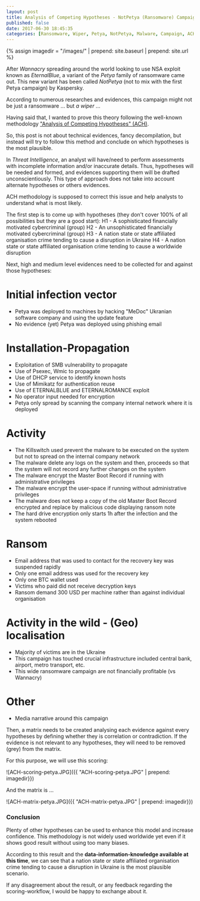 ```yaml
---
layout: post
title: Analysis of Competing Hypotheses - NotPetya (Ransomware) Campaign
published: false
date: 2017-06-30 18:45:35
categories: [Ransomware, Wiper, Petya, NotPetya, Malware, Campaign, ACH]
---
```


{% assign imagedir = "/images/" | prepend: site.baseurl | prepend: site.url   %}


After *Wannacry* spreading around the world looking to use NSA exploit known as *EternalBlue*, a variant of the *Petya* family of ransomware came out. This new variant has been called *NotPetya* (not to mix with the first Petya campaign) by Kaspersky.

According to numerous researches and evidences, this campaign might not be just a ransomware ... but *a wiper* ... 
 
Having said that, I wanted to prove this theory following the well-known methodology ["Analysis of Competing Hypotheses" (ACH)](http://competinghypotheses.org/docs/The_ACH_Methodology_and_Its_Purpose).

So, this post is not about technical evidences, fancy decompilation, but instead will try to follow this method and conclude on which hypotheses is the most plausible.
 
In *Threat Intelligence*, an analyst will have/need to perform assessments with incomplete information and/or inaccurate details. Thus, hypotheses will be needed and formed, and evidences supporting them will be drafted unconscientiously. This type of approach does not take into account alternate hypotheses or others evidences.
 
ACH methodology is supposed to correct this issue and help analysts to understand what is most likely.
 
The first step is to come up with hypotheses (they don't cover 100% of all possibilities but they are a good start):
H1 - A sophisticated financially motivated cybercriminal (group)
H2 - An unsophisticated financially motivated cybercriminal (group)
H3 - A nation state or state affiliated organisation crime tending to cause a disruption in Ukraine
H4 - A nation state or state affiliated organisation crime tending to cause a worldwide disruption
 
Next, high and medium level evidences need to be collected for and against those hypotheses:
 
# Initial infection vector
* Petya was deployed to machines by hacking "MeDoc" Ukranian software company and using the update feature
* No evidence (yet) Petya was deployed using phishing email
 
# Installation-Propagation
* Exploitation of SMB vulnerability to propagate
* Use of Psexec, Wmic to propagate
* Use of DHCP service to identify known hosts
* Use of Mimikatz for authentication reuse
* Use of ETERNALBLUE and ETERNALROMANCE exploit
* No operator input needed for encryption
* Petya only spread by scanning the company internal network where it is deployed
 
# Activity
* The Killswitch used prevent the malware to be executed on the system but not to spread on the internal company network
* The malware delete any logs on the system and then, proceeds so that the system will not record any further changes on the system
* The malware encrypt the Master Boot Record if running with administrative privileges
* The malware encrypt the user-space if running without administrative privileges
* The malware does not keep a copy of the old Master Boot Record encrypted and replace by malicious code displaying ransom note
* The hard drive encryption only starts 1h after the infection and the system rebooted
 
# Ransom
* Email address that was used to contact for the recovery key was suspended rapidly
* Only one email address was used for the recovery key
* Only one BTC wallet used
* Victims who paid did not receive decryption keys
* Ransom demand 300 USD per machine rather than against individual organisation
 
# Activity in the wild - (Geo) localisation
* Majority of victims are in the Ukraine
* This campaign has touched crucial infrastructure included central bank, airport, metro transport, etc.
* This wide ransomware campaign are not financially profitable (vs Wannacry)
 
# Other
* Media narrative around this campaign
 
 
Then, a matrix needs to be created analysing each evidence against every hypotheses by defining whether they is correlation or contradiction. If the evidence is not relevant to any hypotheses, they will need to be removed (grey) from the matrix.
 
For this purpose, we will use this scoring:

![ACH-scoring-petya.JPG]({{ "ACH-scoring-petya.JPG" | prepend: imagedir}})  

And the matrix is ...

![ACH-matrix-petya.JPG]({{ "ACH-matrix-petya.JPG" | prepend: imagedir}}) 


### Conclusion

Plenty of other hypotheses can be used to enhance this model and increase confidence. This methodology is not widely used worldwide yet even if it shows good result without using too many biases.
 
According to this result and the **data-information-knowledge available at this time**, we can see that a nation state or state affiliated organisation crime tending to cause a disruption in Ukraine is the most plausible scenario.
 
If any disagreement about the result, or any feedback regarding the scoring-workflow, I would be happy to exchange about it.
